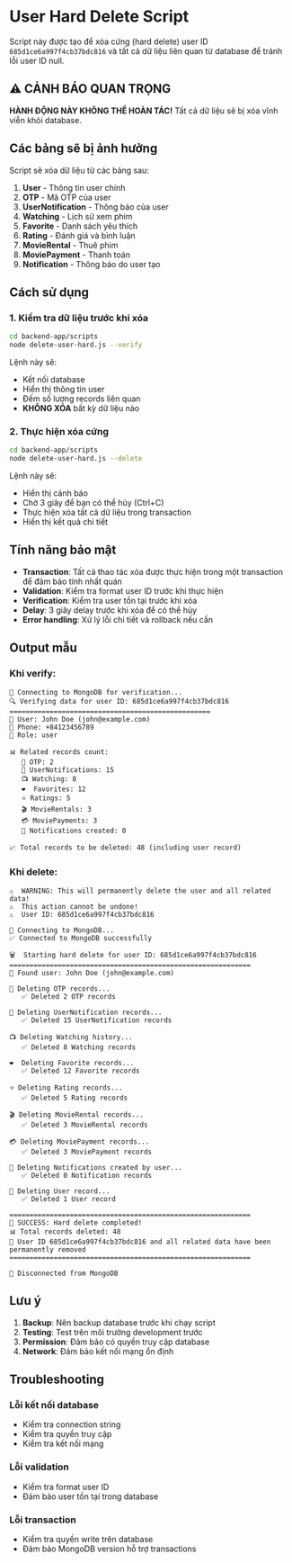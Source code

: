 # User Hard Delete Script

Script này được tạo để xóa cứng (hard delete) user ID `685d1ce6a997f4cb37bdc816` và tất cả dữ liệu liên quan từ database để tránh lỗi user ID null.

## ⚠️ CẢNH BÁO QUAN TRỌNG

**HÀNH ĐỘNG NÀY KHÔNG THỂ HOÀN TÁC!** Tất cả dữ liệu sẽ bị xóa vĩnh viễn khỏi database.

## Các bảng sẽ bị ảnh hưởng

Script sẽ xóa dữ liệu từ các bảng sau:

1. **User** - Thông tin user chính
2. **OTP** - Mã OTP của user
3. **UserNotification** - Thông báo của user
4. **Watching** - Lịch sử xem phim
5. **Favorite** - Danh sách yêu thích
6. **Rating** - Đánh giá và bình luận
7. **MovieRental** - Thuê phim
8. **MoviePayment** - Thanh toán
9. **Notification** - Thông báo do user tạo

## Cách sử dụng

### 1. Kiểm tra dữ liệu trước khi xóa

```bash
cd backend-app/scripts
node delete-user-hard.js --verify
```

Lệnh này sẽ:
- Kết nối database
- Hiển thị thông tin user
- Đếm số lượng records liên quan
- **KHÔNG XÓA** bất kỳ dữ liệu nào

### 2. Thực hiện xóa cứng

```bash
cd backend-app/scripts
node delete-user-hard.js --delete
```

Lệnh này sẽ:
- Hiển thị cảnh báo
- Chờ 3 giây để bạn có thể hủy (Ctrl+C)
- Thực hiện xóa tất cả dữ liệu trong transaction
- Hiển thị kết quả chi tiết

## Tính năng bảo mật

- **Transaction**: Tất cả thao tác xóa được thực hiện trong một transaction để đảm bảo tính nhất quán
- **Validation**: Kiểm tra format user ID trước khi thực hiện
- **Verification**: Kiểm tra user tồn tại trước khi xóa
- **Delay**: 3 giây delay trước khi xóa để có thể hủy
- **Error handling**: Xử lý lỗi chi tiết và rollback nếu cần

## Output mẫu

### Khi verify:
```
🔗 Connecting to MongoDB for verification...
🔍 Verifying data for user ID: 685d1ce6a997f4cb37bdc816
==================================================
👤 User: John Doe (john@example.com)
📱 Phone: +84123456789
👥 Role: user

📊 Related records count:
   📱 OTP: 2
   🔔 UserNotifications: 15
   📺 Watching: 8
   ❤️  Favorites: 12
   ⭐ Ratings: 5
   🎬 MovieRentals: 3
   💳 MoviePayments: 3
   📢 Notifications created: 0

📈 Total records to be deleted: 48 (including user record)
```

### Khi delete:
```
⚠️  WARNING: This will permanently delete the user and all related data!
⚠️  This action cannot be undone!
⚠️  User ID: 685d1ce6a997f4cb37bdc816

🔗 Connecting to MongoDB...
✅ Connected to MongoDB successfully

🗑️  Starting hard delete for user ID: 685d1ce6a997f4cb37bdc816
============================================================
👤 Found user: John Doe (john@example.com)

📱 Deleting OTP records...
   ✅ Deleted 2 OTP records

🔔 Deleting UserNotification records...
   ✅ Deleted 15 UserNotification records

📺 Deleting Watching history...
   ✅ Deleted 8 Watching records

❤️  Deleting Favorite records...
   ✅ Deleted 12 Favorite records

⭐ Deleting Rating records...
   ✅ Deleted 5 Rating records

🎬 Deleting MovieRental records...
   ✅ Deleted 3 MovieRental records

💳 Deleting MoviePayment records...
   ✅ Deleted 3 MoviePayment records

📢 Deleting Notifications created by user...
   ✅ Deleted 0 Notification records

👤 Deleting User record...
   ✅ Deleted 1 User record

============================================================
🎉 SUCCESS: Hard delete completed!
📊 Total records deleted: 48
👤 User ID 685d1ce6a997f4cb37bdc816 and all related data have been permanently removed
============================================================

🔌 Disconnected from MongoDB
```

## Lưu ý

1. **Backup**: Nên backup database trước khi chạy script
2. **Testing**: Test trên môi trường development trước
3. **Permission**: Đảm bảo có quyền truy cập database
4. **Network**: Đảm bảo kết nối mạng ổn định

## Troubleshooting

### Lỗi kết nối database
- Kiểm tra connection string
- Kiểm tra quyền truy cập
- Kiểm tra kết nối mạng

### Lỗi validation
- Kiểm tra format user ID
- Đảm bảo user tồn tại trong database

### Lỗi transaction
- Kiểm tra quyền write trên database
- Đảm bảo MongoDB version hỗ trợ transactions








